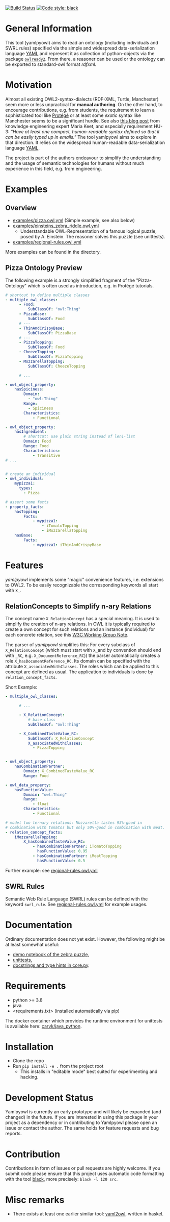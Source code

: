 [![Build Status](https://cloud.drone.io/api/badges/cknoll/yamlpyowl/status.svg)](https://cloud.drone.io/cknoll/yamlpyowl)
[![Code style: black](https://img.shields.io/badge/code%20style-black-000000.svg)](https://github.com/psf/black)

# General Information

This tool (yamlpyowl) aims to read an ontology (including individuals and SWRL rules) specified via the simple and widespread data-serialization language [YAML](https://en.wikipedia.org/wiki/YAML) and represent it as collection of python-objects via the package [`owlready2`](https://owlready2.readthedocs.io). From there, a reasoner can be used or the ontology can be exported to standard-owl format *rdfxml*.

# Motivation

Almost all existing OWL2-syntax-dialects (RDF-XML, Turtle, Manchester) seem more or less unpractical for **manual authoring**. On the other hand, to encourage contributions, e.g. from students, the requirement to learn a sophisticated tool like [Protégé](http://protege.stanford.edu/) or at least some *exotic* syntax like Manchester seems to be a significant hurdle. See also [this blog post](https://keet.wordpress.com/2020/04/10/a-draft-requirements-catalogue-for-ontology-languages/) from knowledge engineering expert Maria Keet, and especially requirement HU-3: *"Have at least one compact, human-readable syntax defined so that it can be easily typed up in emails."* The tool yamlpyowl aims to explore in that direction. It relies on the widespread human-readable data-serialization language [YAML](https://en.wikipedia.org/wiki/YAML).

The project is part of the authors endeavour to simplify the understanding and the usage of semantic technologies for humans without much experience in this field, e.g. from engineering. 

# Examples

## Overview

- [examples/pizza.owl.yml](examples/pizza.owl.yml) (Simple example, see also below) 
- [examples/einsteins_zebra_riddle.owl.yml](examples/einsteins_zebra_riddle.owl.yml)
    - Understandable OWL-Representation of a famous logical puzzle, posed by A. Einstein. The reasoner solves this puzzle (see unittests).  
- [examples/regional-rules.owl.yml](examples/regional-rules.owl.yml) 

More examples can be found in the directory.
## Pizza Ontology Preview 

The following example is a strongly simplified fragment of the "Pizza-Ontology" which is often used as introduction, e.g. in Protégé tutorials.

```yaml
# shortcut to define multiple classes
- multiple_owl_classes:
      - Food:
          SubClassOf: "owl:Thing"
      - PizzaBase:
          SubClassOf: Food
      # ---
      - ThinAndCrispyBase:
          SubClassOf: PizzaBase
      # ---
      - PizzaTopping:
          SubClassOf: Food
      - CheezeTopping:
          SubClassOf: PizzaTopping
      - MozzarellaTopping:
          SubClassOf: CheezeTopping

      # ...

- owl_object_property:
    hasSpiciness:
        Domain:
          - "owl:Thing"
        Range:
          - Spiciness
        Characteristics:
            - Functional

- owl_object_property:
    hasIngredient:
        # shortcut: use plain string instead of len1-list
        Domain: Food
        Range: Food
        Characteristics:
            - Transitive
# ...


# create an individual 
- owl_individual:
    mypizza1:
      types:
        - Pizza

# assert some facts 
- property_facts:
    hasTopping:
        Facts:
            - mypizza1:
                - iTomatoTopping
                - iMozzarellaTopping
    hasBase:
        Facts:
            - mypizza1: iThinAndCrispyBase 
```


# Features

*yamlpyowl* implements some "magic" convenience features, i.e. extensions to OWL2. To be easily recognizable the corresponding keywords all start with `X_`.


## RelationConcepts to Simplify n-ary Relations

The concept name `X_RelationConcept` has a special meaning. It is used to simplify the creation of n-ary relations. In OWL it is typically required to create a own concept for such relations and an instance (individual) for each concrete relation, see this [W3C Working Group Note](https://www.w3.org/TR/swbp-n-aryRelations/#pattern1).

The parser of *yamlpyowl* simplifies this: For every subclass of `X_RelationConcept` (which must start with `X_`and by convention should end with `_RC`, e.g. `X_DocumentReference_RC`)) the parser automatically creates a role `X_hasDocumentReference_RC`. Its domain can be specified with the attribute `X_associatedWithClasses`. The roles which can be applied to this concept are defined as usual. The application to individuals is done by `relation_concept_facts`.

Short Example:

```yaml
- multiple_owl_classes:

      # ...

      - X_RelationConcept:
          # base class
          SubClassOf: "owl:Thing"

      - X_CombinedTasteValue_RC:
          SubClassOf: X_RelationConcept
          X_associatedWithClasses:
            - PizzaTopping


- owl_object_property:
    hasCombinationPartner:
        Domain: X_CombinedTasteValue_RC
        Range: Food

- owl_data_property:
    hasFunctionValue:
        Domain: "owl:Thing"
        Range:
            - float
        Characteristics:
            - Functional

# model two ternary relations: Mozzarella tastes 95%-good in
# combination with tomatos but only 50%-good in combination with meat.
- relation_concept_facts:
    iMozzarellaTopping:
        X_hasCombinedTasteValue_RC:
            - hasCombinationPartner: iTomatoTopping
              hasFunctionValue: 0.95
            - hasCombinationPartner: iMeatTopping
              hasFunctionValue: 0.5
```

Further example: see [regional-rules.owl.yml](examples/regional-rules.owl.yml)

## SWRL Rules

Semantic Web Rule Language (SWRL) rules can be defined with the keyword `swrl_rule`.
See [regional-rules.owl.yml](examples/regional-rules.owl.yml) for example usages.

# Documentation
Ordinary documentation does not yet exist. However, the following might be at least somewhat useful: 

- [demo notebook of the zebra puzzle](doc/demo_notebooks/zebra_puzzle.ipynb),
- [unittests](tests/test_core.py),
- [docstrings and type hints in core.py](src/yamlpyowl/core.py).

# Requirements

- python >= 3.8
- java
- <requirements.txt> (installed automatically via pip)

The docker container which provides the runtime environment for unittests is available here: [carvk/java_python](https://hub.docker.com/repository/docker/carvk/java_python).

# Installation

- Clone the repo
- Run `pip install -e .` from the project root
    - This installs in "editable mode" best suited for experimenting and hacking.


# Development Status

Yamlpyowl is currently an early prototype and will likely be expanded (and changed) in the future. If you are interested in  using this package in your project as a dependency or in contributing to Yamlpyowl please open an issue or contact the author. The same holds for feature requests and bug reports.

# Contribution

Contributions in form of issues or pull requests are highly welcome. If you submit code please ensure that this project uses automatic code formatting with the tool [black](https://github.com/psf/black), more precisely: `black -l 120 src`.

# Misc remarks

-  There exists at least one earlier similar tool: [yaml2owl](https://github.com/leifw/yaml2owl), written in haskel. 
